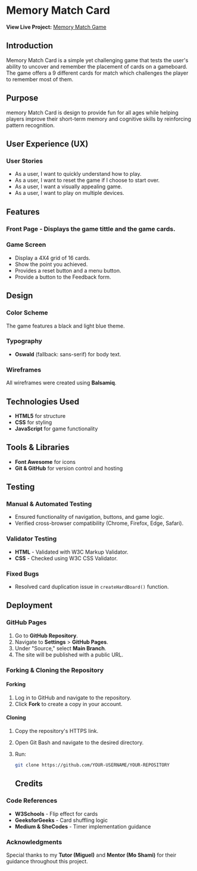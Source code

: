 # Memory Match Card

**View Live Project:** [Memory Match Game](https://robmaty.github.io/memory-card-MS2/)

## Introduction
Memory Match Card is a simple yet challenging game that tests the user's ability to uncover and remember the placement of cards on a gameboard. The game offers a 9 different cards for match which challenges the player to remember most of them.

## Purpose
memory Match Card is design to provide fun for all ages while helping players improve their short-term memory and cognitive skills by reinforcing pattern recognition.

## User Experience (UX) 
### User Stories
- As a user, I want to quickly understand how to play.
- As a user, I want to reset the game if I choose to start over.
- As a user, I want a visually appealing game.
- As a user, I want to play on multiple devices.

## Features
### **Front Page** - Displays the game tittle and the game cards.

### Game Screen
- Display a 4X4 grid of 16 cards.
- Show the point you achieved.
- Provides a reset button and a menu button.
- Provide a button to the Feedback form.

## Design
### Color Scheme
The game features a black and light blue theme.

### Typography
- **Oswald** (fallback: sans-serif) for body text.

### Wireframes
All wireframes were created using **Balsamiq**.

## Technologies Used
- **HTML5** for structure
- **CSS** for styling
- **JavaScript** for game functionality

## Tools & Libraries
- **Font Awesome** for icons
- **Git & GitHub** for version control and hosting

## Testing
### Manual & Automated Testing
- Ensured functionality of navigation, buttons, and game logic.
- Verified cross-browser compatibility (Chrome, Firefox, Edge, Safari).

### Validator Testing
- **HTML** - Validated with W3C Markup Validator.
- **CSS** - Checked using W3C CSS Validator.

### Fixed Bugs
- Resolved card duplication issue in `createHardBoard()` function.

## Deployment 
### GitHub Pages
1. Go to **GitHub Repository**.
2. Navigate to **Settings** > **GitHub Pages**.
3. Under "Source," select **Main Branch**.
4. The site will be published with a public URL.

### Forking & Cloning the Repository
#### Forking
1. Log in to GitHub and navigate to the repository.
2. Click **Fork** to create a copy in your account.

#### Cloning
1. Copy the repository's HTTPS link.
2. Open Git Bash and navigate to the desired directory.
3. Run:
   ```sh
   git clone https://github.com/YOUR-USERNAME/YOUR-REPOSITORY
   ```

   ## Credits
### Code References
- **W3Schools** - Flip effect for cards
- **GeeksforGeeks** - Card shuffling logic
- **Medium & SheCodes** - Timer implementation guidance

### Acknowledgments
Special thanks to my **Tutor (Miguel)** and **Mentor (Mo Shami)** for their guidance throughout this project.